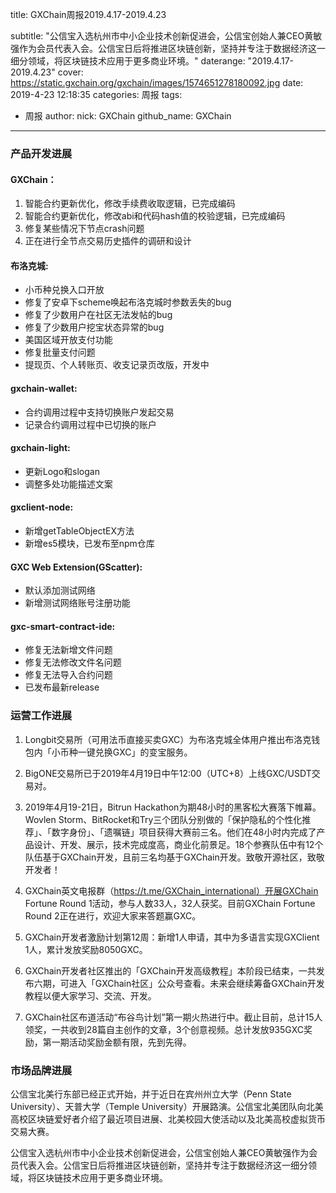 title: GXChain周报2019.4.17-2019.4.23

subtitle: "公信宝入选杭州市中小企业技术创新促进会，公信宝创始人兼CEO黄敏强作为会员代表入会。公信宝日后将推进区块链创新，坚持并专注于数据经济这一细分领域，将区块链技术应用于更多商业环境。"
daterange: "2019.4.17-2019.4.23"
cover: https://static.gxchain.org/gxchain/images/1574651278180092.jpg
date: 2019-4-23 12:18:35
categories: 周报
tags:
  - 周报
author:
    nick: GXChain
    github_name: GXChain
---

### 产品开发进展
#### GXChain：
1. 智能合约更新优化，修改手续费收取逻辑，已完成编码
2. 智能合约更新优化，修改abi和代码hash值的校验逻辑，已完成编码
3. 修复某些情况下节点crash问题
4. 正在进行全节点交易历史插件的调研和设计

#### 布洛克城:
- 小币种兑换入口开放
- 修复了安卓下scheme唤起布洛克城时参数丢失的bug
- 修复了少数用户在社区无法发帖的bug
- 修复了少数用户挖宝状态异常的bug
- 美国区域开放支付功能
- 修复批量支付问题
- 提现页、个人转账页、收支记录页改版，开发中

#### gxchain-wallet:
- 合约调用过程中支持切换账户发起交易
- 记录合约调用过程中已切换的账户

#### gxchain-light:
- 更新Logo和slogan
- 调整多处功能描述文案

#### gxclient-node:
- 新增getTableObjectEX方法
- 新增es5模块，已发布至npm仓库

#### GXC Web Extension(GScatter):
- 默认添加测试网络
- 新增测试网络账号注册功能

#### gxc-smart-contract-ide:
- 修复无法新增文件问题
- 修复无法修改文件名问题
- 修复无法导入合约问题
- 已发布最新release

### 运营工作进展
 

1. Longbit交易所（可用法币直接买卖GXC）为布洛克城全体用户推出布洛克钱包内「小币种一键兑换GXC」的变宝服务。

2. BigONE交易所已于2019年4月19日中午12:00（UTC+8）上线GXC/USDT交易对。

3. 2019年4月19-21日，Bitrun Hackathon为期48小时的黑客松大赛落下帷幕。Wovlen Storm、BitRocket和Try三个团队分别做的「保护隐私的个性化推荐」、「数字身份」、「遗嘱链」项目获得大赛前三名。他们在48小时内完成了产品设计、开发、展示，技术完成度高，商业化前景足。18个参赛队伍中有12个队伍基于GXChain开发，且前三名均基于GXChain开发。致敬开源社区，致敬开发者！

4. GXChain英文电报群（https://t.me/GXChain_international）开展GXChain Fortune Round 1活动，参与人数33人，32人获奖。目前GXChain Fortune Round 2正在进行，欢迎大家来答题赢GXC。

5. GXChain开发者激励计划第12周：新增1人申请，其中为多语言实现GXClient 1人，累计发放奖励8050GXC。

6. GXChain开发者社区推出的「GXChain开发高级教程」本阶段已结束，一共发布六期，可进入「GXChain社区」公众号查看。未来会继续筹备GXChain开发教程以便大家学习、交流、开发。

7. GXChain社区布道活动“布谷鸟计划”第一期火热进行中。截止目前，总计15人领奖，一共收到28篇自主创作的文章，3个创意视频。总计发放935GXC奖励，第一期活动奖励金额有限，先到先得。

### 市场品牌进展

公信宝北美行东部已经正式开始，并于近日在宾州州立大学（Penn State University）、天普大学（Temple University）开展路演。公信宝北美团队向北美高校区块链爱好者介绍了最近项目进展、北美校园大使活动以及北美高校虚拟货币交易大赛。


公信宝入选杭州市中小企业技术创新促进会，公信宝创始人兼CEO黄敏强作为会员代表入会。公信宝日后将推进区块链创新，坚持并专注于数据经济这一细分领域，将区块链技术应用于更多商业环境。
